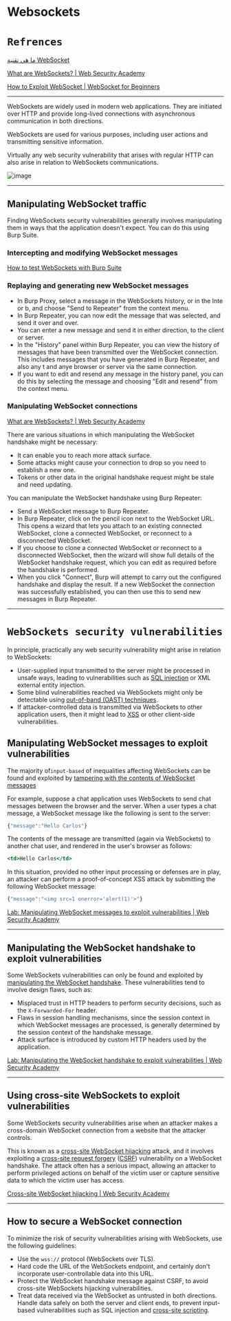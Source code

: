 # Websockets

# `Refrences`

[ما هي تقنية WebSocket](https://www.youtube.com/watch?v=69t4zZ7KQ7M)

[What are WebSockets? | Web Security Academy](https://portswigger.net/web-security/websockets/what-are-websockets)

[How to Exploit WebSocket | WebSocket for Beginners](https://youtu.be/8M-r71Czjrg)

---

WebSockets are widely used in modern web applications. They are initiated over HTTP and provide long-lived connections with asynchronous communication in both directions.

WebSockets are used for various purposes, including user actions and transmitting sensitive information.

Virtually any web security vulnerability that arises with regular HTTP can also arise in relation to WebSockets communications.

![image](https://user-images.githubusercontent.com/70459751/186188916-4349e973-ce24-489c-8c60-8b416a1f4fac.png)

---

## **Manipulating WebSocket traffic**

Finding WebSockets security vulnerabilities generally involves manipulating them in ways that the application doesn't expect. You can do this using Burp Suite.

### **Intercepting and modifying WebSocket messages**

[How to test WebSockets with Burp Suite](https://youtu.be/KbaOay1yOH0)

### **Replaying and generating new WebSocket messages**

- In Burp Proxy, select a message in the WebSockets history, or in the Inte or b, and choose "Send to Repeater" from the context menu.
- In Burp Repeater, you can now edit the message that was selected, and send it over and over.
- You can enter a new message and send it in either direction, to the client or server.
- In the "History" panel within Burp Repeater, you can view the history of messages that have been transmitted over the
WebSocket connection. This includes messages that you have generated in Burp Repeater, and also any t and anye browser or server via the same connection.
- If you want to edit and resend any message in the
history panel, you can do this by selecting the message and choosing "Edit and resend" from the context menu.

### **Manipulating WebSocket connections**

[What are WebSockets? | Web Security Academy](https://portswigger.net/web-security/websockets/what-are-websockets#how-are-websocket-connections-established)

There are various situations in which manipulating the WebSocket handshake might be necessary:

- It can enable you to reach more attack surface.
- Some attacks might cause your connection to drop so you need to establish a new one.
- Tokens or other data in the original handshake request might be stale and need updating.

You can manipulate the WebSocket handshake using Burp Repeater:

- Send a WebSocket message to Burp Repeater.
- In Burp Repeater, click on the pencil icon next to the WebSocket URL. This opens a wizard that lets you attach to an existing
connected WebSocket, clone a connected WebSocket, or reconnect to a disconnected WebSocket.
- If you choose to clone a connected WebSocket or reconnect to a disconnected WebSocket, then the wizard will show full
details of the WebSocket handshake request, which you can edit as required before the handshake is performed.
- When you click "Connect", Burp will attempt to carry out the configured handshake and display the result. If a new WebSocket
the connection was successfully established, you can then use this to send new messages in Burp Repeater.

---

# **`WebSockets security vulnerabilities`**

In principle, practically any web security vulnerability might arise in relation to WebSockets:

- User-supplied input transmitted to the server might be processed in unsafe ways, leading to vulnerabilities such as [SQL injection](https://portswigger.net/web-security/sql-injection) or XML external entity injection.
- Some blind vulnerabilities reached via WebSockets might only be detectable using [out-of-band (OAST) techniques](https://portswigger.net/blog/oast-out-of-band-application-security-testing).
- If attacker-controlled data is transmitted via WebSockets to other application users, then it might lead to [XSS](https://portswigger.net/web-security/cross-site-scripting) or other client-side vulnerabilities.

## **Manipulating WebSocket messages to exploit vulnerabilities**

The majority of`input-based` of inequalities affecting WebSockets can be found and exploited by [tampering with the contents of WebSocket messages](https://portswigger.net/web-security/websockets#intercepting-and-modifying-websocket-messages)

For example, suppose a chat application uses WebSockets to send chat messages between the browser and the server. When a user types a chat message, a WebSocket message like the following is sent to the server:

```jsx
{"message":"Hello Carlos"}
```

The contents of the message are transmitted (again via WebSockets) to another chat user, and rendered in the user's browser as follows:

```jsx
<td>Hello Carlos</td>
```

In this situation, provided no other input processing or defenses are in play, an attacker can perform a proof-of-concept XSS attack by submitting the following WebSocket message:

```jsx
{"message":"<img src=1 onerror='alert(1)'>"}
```

[Lab: Manipulating WebSocket messages to exploit vulnerabilities | Web Security Academy](https://portswigger.net/web-security/websockets/lab-manipulating-messages-to-exploit-vulnerabilities)

---

## **Manipulating the WebSocket handshake to exploit vulnerabilities**

Some WebSockets vulnerabilities can only be found and exploited by [manipulating the WebSocket handshake](https://portswigger.net/web-security/websockets#manipulating-websocket-connections). These vulnerabilities tend to involve design flaws, such as:

- Misplaced trust in HTTP headers to perform security decisions, such as the `X-Forwarded-For` header.
- Flaws in session handling mechanisms, since the session context in which WebSocket messages are processed, is generally determined by the session context of the handshake message.
- Attack surface is introduced by custom HTTP headers used by the application.

[Lab: Manipulating the WebSocket handshake to exploit vulnerabilities | Web Security Academy](https://portswigger.net/web-security/websockets/lab-manipulating-handshake-to-exploit-vulnerabilities)

---

## Using cross-site WebSockets to exploit vulnerabilities

Some WebSockets security vulnerabilities arise when an attacker makes a cross-domain WebSocket connection from a website that the attacker controls. 

This is known as a [cross-site WebSocket hijacking](https://portswigger.net/web-security/websockets/cross-site-websocket-hijacking) attack, and it involves exploiting a [cross-site request forgery](https://portswigger.net/web-security/csrf) ([CSRF](https://portswigger.net/web-security/csrf)) vulnerability on a WebSocket handshake. The attack often has a serious 
impact, allowing an attacker to perform privileged actions on behalf of the victim user or capture sensitive data to which the victim user has access.

[Cross-site WebSocket hijacking | Web Security Academy](https://portswigger.net/web-security/websockets/cross-site-websocket-hijacking)

---

## How to secure a WebSocket connection

To minimize the risk of security vulnerabilities arising with WebSockets, use the following guidelines:

- Use the `wss://` protocol (WebSockets over TLS).
- Hard code the URL of the WebSockets endpoint, and certainly don't incorporate user-controllable data into this URL.
- Protect the WebSocket handshake message against CSRF, to avoid cross-site WebSockets hijacking vulnerabilities.
- Treat data received via the WebSocket as untrusted in both directions. Handle data safely on both the server and client ends, to
prevent input-based vulnerabilities such as SQL injection and [cross-site scripting](https://portswigger.net/web-security/cross-site-scripting).

